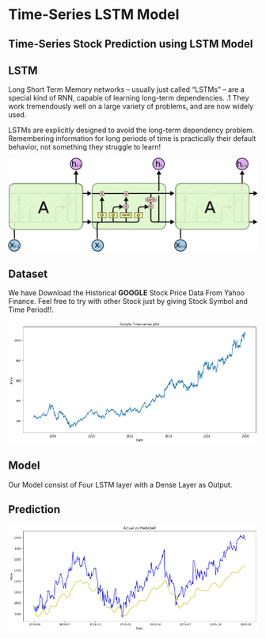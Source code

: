 
# Time-Series LSTM Model

## Time-Series Stock Prediction using LSTM Model

## LSTM
Long Short Term Memory networks – usually just called “LSTMs” – are a special kind of RNN, capable of learning long-term dependencies. .1 They work tremendously well on a large variety of problems, and are now widely used.

LSTMs are explicitly designed to avoid the long-term dependency problem. Remembering information for long periods of time is practically their default behavior, not something they struggle to learn!


![LSTM layer](LSTM3-chain.png)
## Dataset

We have Download the Historical **GOOGLE** Stock Price Data From Yahoo Finance.
Feel free to try with other Stock just by giving Stock Symbol and Time Period!!.


![Time Series Plot of Google](Time-Series_plot.png)

## Model
Our Model consist of Four LSTM layer with a Dense Layer as Output.





## Prediction

![Time Series Plot of Predicted vs Actual on Test Dataset](Output.png)
